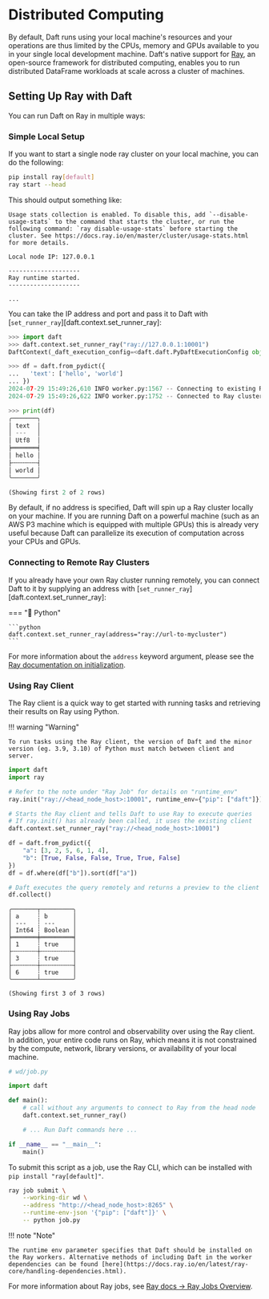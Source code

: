 # Distributed Computing

By default, Daft runs using your local machine's resources and your operations are thus limited by the CPUs, memory and GPUs available to you in your single local development machine. Daft's native support for [Ray](https://docs.ray.io/en/latest/ray-overview/index.html), an open-source framework for distributed computing, enables you to run distributed DataFrame workloads at scale across a cluster of machines.

## Setting Up Ray with Daft

You can run Daft on Ray in multiple ways:

### Simple Local Setup

If you want to start a single node ray cluster on your local machine, you can do the following:

```bash
pip install ray[default]
ray start --head
```

This should output something like:

```
Usage stats collection is enabled. To disable this, add `--disable-usage-stats` to the command that starts the cluster, or run the following command: `ray disable-usage-stats` before starting the cluster. See https://docs.ray.io/en/master/cluster/usage-stats.html for more details.

Local node IP: 127.0.0.1

--------------------
Ray runtime started.
--------------------

...
```

You can take the IP address and port and pass it to Daft with [`set_runner_ray`][daft.context.set_runner_ray]:

```python
>>> import daft
>>> daft.context.set_runner_ray("ray://127.0.0.1:10001")
DaftContext(_daft_execution_config=<daft.daft.PyDaftExecutionConfig object at 0x100fbd1f0>, _daft_planning_config=<daft.daft.PyDaftPlanningConfig object at 0x100fbd270>, _runner_config=_RayRunnerConfig(address='127.0.0.1:10001', max_task_backlog=None), _disallow_set_runner=True, _runner=None)

>>> df = daft.from_pydict({
...   'text': ['hello', 'world']
... })
2024-07-29 15:49:26,610 INFO worker.py:1567 -- Connecting to existing Ray cluster at address: 127.0.0.1:10001...
2024-07-29 15:49:26,622 INFO worker.py:1752 -- Connected to Ray cluster.

>>> print(df)
╭───────╮
│ text  │
│ ---   │
│ Utf8  │
╞═══════╡
│ hello │
├╌╌╌╌╌╌╌┤
│ world │
╰───────╯

(Showing first 2 of 2 rows)
```

By default, if no address is specified, Daft will spin up a Ray cluster locally on your machine. If you are running Daft on a powerful machine (such as an AWS P3 machine which is equipped with multiple GPUs) this is already very useful because Daft can parallelize its execution of computation across your CPUs and GPUs.

### Connecting to Remote Ray Clusters

If you already have your own Ray cluster running remotely, you can connect Daft to it by supplying an address with [`set_runner_ray`][daft.context.set_runner_ray]:

=== "🐍 Python"

    ```python
    daft.context.set_runner_ray(address="ray://url-to-mycluster")
    ```

For more information about the `address` keyword argument, please see the [Ray documentation on initialization](https://docs.ray.io/en/latest/ray-core/api/doc/ray.init.html).

### Using Ray Client

The Ray client is a quick way to get started with running tasks and retrieving their results on Ray using Python.

!!! warning "Warning"

    To run tasks using the Ray client, the version of Daft and the minor version (eg. 3.9, 3.10) of Python must match between client and server.

```python
import daft
import ray

# Refer to the note under "Ray Job" for details on "runtime_env"
ray.init("ray://<head_node_host>:10001", runtime_env={"pip": ["daft"]})

# Starts the Ray client and tells Daft to use Ray to execute queries
# If ray.init() has already been called, it uses the existing client
daft.context.set_runner_ray("ray://<head_node_host>:10001")

df = daft.from_pydict({
    "a": [3, 2, 5, 6, 1, 4],
    "b": [True, False, False, True, True, False]
})
df = df.where(df["b"]).sort(df["a"])

# Daft executes the query remotely and returns a preview to the client
df.collect()
```

```{title="Output"}
╭───────┬─────────╮
│ a     ┆ b       │
│ ---   ┆ ---     │
│ Int64 ┆ Boolean │
╞═══════╪═════════╡
│ 1     ┆ true    │
├╌╌╌╌╌╌╌┼╌╌╌╌╌╌╌╌╌┤
│ 3     ┆ true    │
├╌╌╌╌╌╌╌┼╌╌╌╌╌╌╌╌╌┤
│ 6     ┆ true    │
╰───────┴─────────╯

(Showing first 3 of 3 rows)
```

### Using Ray Jobs

Ray jobs allow for more control and observability over using the Ray client. In addition, your entire code runs on Ray, which means it is not constrained by the compute, network, library versions, or availability of your local machine.

```python
# wd/job.py

import daft

def main():
    # call without any arguments to connect to Ray from the head node
    daft.context.set_runner_ray()

    # ... Run Daft commands here ...

if __name__ == "__main__":
    main()
```

To submit this script as a job, use the Ray CLI, which can be installed with `pip install "ray[default]"`.

```bash
ray job submit \
    --working-dir wd \
    --address "http://<head_node_host>:8265" \
    --runtime-env-json '{"pip": ["daft"]}' \
    -- python job.py
```

!!! note "Note"

    The runtime env parameter specifies that Daft should be installed on the Ray workers. Alternative methods of including Daft in the worker dependencies can be found [here](https://docs.ray.io/en/latest/ray-core/handling-dependencies.html).

For more information about Ray jobs, see [Ray docs -> Ray Jobs Overview](https://docs.ray.io/en/latest/cluster/running-applications/job-submission/index.html).
